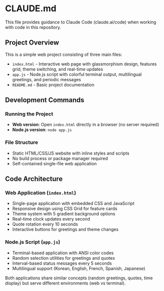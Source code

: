 # CLAUDE.md

This file provides guidance to Claude Code (claude.ai/code) when working with code in this repository.

## Project Overview

This is a simple web project consisting of three main files:
- `index.html` - Interactive web page with glassmorphism design, features grid, theme switching, and real-time updates
- `app.js` - Node.js script with colorful terminal output, multilingual greetings, and periodic messages
- `README.md` - Basic project documentation

## Development Commands

### Running the Project
- **Web version**: Open `index.html` directly in a browser (no server required)
- **Node.js version**: `node app.js`

### File Structure
- Static HTML/CSS/JS website with inline styles and scripts
- No build process or package manager required
- Self-contained single-file web application

## Code Architecture

### Web Application (`index.html`)
- Single-page application with embedded CSS and JavaScript
- Responsive design using CSS Grid for feature cards
- Theme system with 5 gradient background options
- Real-time clock updates every second
- Quote rotation every 10 seconds
- Interactive buttons for greetings and theme changes

### Node.js Script (`app.js`)
- Terminal-based application with ANSI color codes
- Random selection utilities for greetings and quotes
- Interval-based status messages every 5 seconds
- Multilingual support (Korean, English, French, Spanish, Japanese)

Both applications share similar concepts (random greetings, quotes, time display) but serve different environments (web vs terminal).